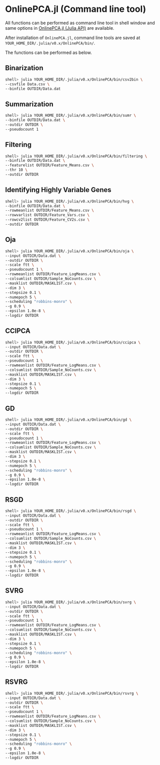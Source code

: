 # OnlinePCA.jl (Command line tool)

All functions can be performed as command line tool in shell window and same options in [OnlinePCA.jl (Julia API)](@ref) are available.

After installation of `OnlinePCA.jl`, command line tools are saved at `YOUR_HOME_DIR/.julia/v0.x/OnlinePCA/bin/`.

The functions can be performed as below.

## Binarization
```bash
shell> julia YOUR_HOME_DIR/.julia/v0.x/OnlinePCA/bin/csv2bin \
--csvfile Data.csv \
--binfile OUTDIR/Data.dat
```

## Summarization
```bash
shell> julia YOUR_HOME_DIR/.julia/v0.x/OnlinePCA/bin/sumr \
--binfile OUTDIR/Data.dat \
--outdir OUTDIR \
--pseudocount 1
```

## Filtering
```bash
shell> julia YOUR_HOME_DIR/.julia/v0.x/OnlinePCA/bin/filtering \
--binfile OUTDIR/Data.dat \
--featurelist OUTDIR/Feature_Means.csv \
--thr 10 \
--outdir OUTDIR
```

## Identifying Highly Variable Genes
```bash
shell> julia YOUR_HOME_DIR/.julia/v0.x/OnlinePCA/bin/hvg \
--binfile OUTDIR/Data.dat \
--rowmeanlist OUTDIR/Feature_Means.csv \
--rowvarlist OUTDIR/Feature_Vars.csv \
--rowcv2list OUTDIR/Feature_CV2s.csv \
--outdir OUTDIR
```

## Oja
```bash
shell> julia YOUR_HOME_DIR/.julia/v0.x/OnlinePCA/bin/oja \
--input OUTDIR/Data.dat \
--outdir OUTDIR \
--scale ftt \
--pseudocount 1 \
--rowmeanlist OUTDIR/Feature_LogMeans.csv \
--colsumlist OUTDIR/Sample_NoCounts.csv \
--masklist OUTDIR/MASKLIST.csv \
--dim 3 \
--stepsize 0.1 \
--numepoch 5 \
--scheduling "robbins-monro" \
--g 0.9 \
--epsilon 1.0e-8 \
--logdir OUTDIR
```

## CCIPCA
```bash
shell> julia YOUR_HOME_DIR/.julia/v0.x/OnlinePCA/bin/ccipca \
--input OUTDIR/Data.dat \
--outdir OUTDIR \
--scale ftt \
--pseudocount 1 \
--rowmeanlist OUTDIR/Feature_LogMeans.csv \
--colsumlist OUTDIR/Sample_NoCounts.csv \
--masklist OUTDIR/MASKLIST.csv \
--dim 3 \
--stepsize 0.1 \
--numepoch 5 \
--logdir OUTDIR
```

## GD
```bash
shell> julia YOUR_HOME_DIR/.julia/v0.x/OnlinePCA/bin/gd \
--input OUTDIR/Data.dat \
--outdir OUTDIR \
--scale ftt \
--pseudocount 1 \
--rowmeanlist OUTDIR/Feature_LogMeans.csv \
--colsumlist OUTDIR/Sample_NoCounts.csv \
--masklist OUTDIR/MASKLIST.csv \
--dim 3 \
--stepsize 0.1 \
--numepoch 5 \
--scheduling "robbins-monro" \
--g 0.9 \
--epsilon 1.0e-8 \
--logdir OUTDIR
```

## RSGD
```bash
shell> julia YOUR_HOME_DIR/.julia/v0.x/OnlinePCA/bin/rsgd \
--input OUTDIR/Data.dat \
--outdir OUTDIR \
--scale ftt \
--pseudocount 1 \
--rowmeanlist OUTDIR/Feature_LogMeans.csv \
--colsumlist OUTDIR/Sample_NoCounts.csv \
--masklist OUTDIR/MASKLIST.csv \
--dim 3 \
--stepsize 0.1 \
--numepoch 5 \
--scheduling "robbins-monro" \
--g 0.9 \
--epsilon 1.0e-8 \
--logdir OUTDIR
```

## SVRG
```bash
shell> julia YOUR_HOME_DIR/.julia/v0.x/OnlinePCA/bin/svrg \
--input OUTDIR/Data.dat \
--outdir OUTDIR \
--scale ftt \
--pseudocount 1 \
--rowmeanlist OUTDIR/Feature_LogMeans.csv \
--colsumlist OUTDIR/Sample_NoCounts.csv \
--masklist OUTDIR/MASKLIST.csv \
--dim 3 \
--stepsize 0.1 \
--numepoch 5 \
--scheduling "robbins-monro" \
--g 0.9 \
--epsilon 1.0e-8 \
--logdir OUTDIR
```

## RSVRG
```bash
shell> julia YOUR_HOME_DIR/.julia/v0.x/OnlinePCA/bin/rsvrg \
--input OUTDIR/Data.dat \
--outdir OUTDIR \
--scale ftt \
--pseudocount 1 \
--rowmeanlist OUTDIR/Feature_LogMeans.csv \
--colsumlist OUTDIR/Sample_NoCounts.csv \
--masklist OUTDIR/MASKLIST.csv \
--dim 3 \
--stepsize 0.1 \
--numepoch 5 \
--scheduling "robbins-monro" \
--g 0.9 \
--epsilon 1.0e-8 \
--logdir OUTDIR
```
